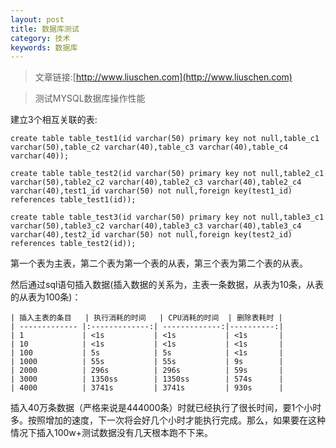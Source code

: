 ```yaml
---
layout: post
title: 数据库测试
category: 技术
keywords: 数据库
---
```


>文章链接:[http://www.liuschen.com](http://www.liuschen.com)

>测试MYSQL数据库操作性能

建立3个相互关联的表:


	create table table_test1(id varchar(50) primary key not null,table_c1 varchar(50),table_c2 varchar(40),table_c3 varchar(40),table_c4 varchar(40));

	create table table_test2(id varchar(50) primary key not null,table2_c1 varchar(50),table2_c2 varchar(40),table2_c3 varchar(40),table2_c4 varchar(40),test1_id varchar(50) not null,foreign key(test1_id) references table_test1(id));

	create table table_test3(id varchar(50) primary key not null,table3_c1 varchar(50),table3_c2 varchar(40),table3_c3 varchar(40),table3_c4 varchar(40),test2_id varchar(50) not null,foreign key(test2_id) references table_test2(id));

第一个表为主表，第二个表为第一个表的从表，第三个表为第二个表的从表。

然后通过sql语句插入数据(插入数据的关系为，主表一条数据，从表为10条，从表的从表为100条)：


	| 插入主表的条目 	| 执行消耗的时间 	| CPU消耗的时间  | 删除表耗时 |
	| ------------- |:-------------:| -------------:|----------:|
	| 1      		| <1s 			| <1s 			| <1s 		|
	| 10      		| <1s      		| <1s			| <1s		|
	| 100 			| 5s      		| 5s 			| <1s		|
	| 1000 			| 55s      		| 55s 			| 9s		|
	| 2000 			| 296s      	| 296s 			| 59s		|
	| 3000 			| 1350ss      	| 1350ss 		| 574s		|
	| 4000 			| 3741s      	| 3741s 		| 930s		|

插入40万条数据（严格来说是444000条）时就已经执行了很长时间，要1个小时多。按照增加的速度，下一次将会好几个小时才能执行完成。那么，如果要在这种情况下插入100w+测试数据没有几天根本跑不下来。
